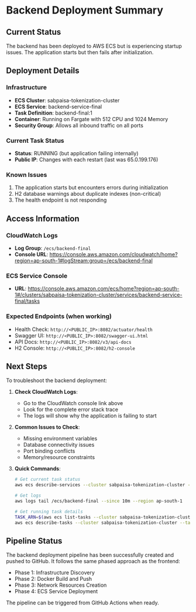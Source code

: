 # Backend Deployment Summary

## Current Status
The backend has been deployed to AWS ECS but is experiencing startup issues. The application starts but then fails after initialization.

## Deployment Details

### Infrastructure
- **ECS Cluster**: sabpaisa-tokenization-cluster
- **ECS Service**: backend-service-final
- **Task Definition**: backend-final:1
- **Container**: Running on Fargate with 512 CPU and 1024 Memory
- **Security Group**: Allows all inbound traffic on all ports

### Current Task Status
- **Status**: RUNNING (but application failing internally)
- **Public IP**: Changes with each restart (last was 65.0.199.176)

### Known Issues
1. The application starts but encounters errors during initialization
2. H2 database warnings about duplicate indexes (non-critical)
3. The health endpoint is not responding

## Access Information

### CloudWatch Logs
- **Log Group**: `/ecs/backend-final`
- **Console URL**: https://console.aws.amazon.com/cloudwatch/home?region=ap-south-1#logStream:group=/ecs/backend-final

### ECS Service Console
- **URL**: https://console.aws.amazon.com/ecs/home?region=ap-south-1#/clusters/sabpaisa-tokenization-cluster/services/backend-service-final/tasks

### Expected Endpoints (when working)
- Health Check: `http://<PUBLIC_IP>:8082/actuator/health`
- Swagger UI: `http://<PUBLIC_IP>:8082/swagger-ui.html`
- API Docs: `http://<PUBLIC_IP>:8082/v3/api-docs`
- H2 Console: `http://<PUBLIC_IP>:8082/h2-console`

## Next Steps

To troubleshoot the backend deployment:

1. **Check CloudWatch Logs**: 
   - Go to the CloudWatch console link above
   - Look for the complete error stack trace
   - The logs will show why the application is failing to start

2. **Common Issues to Check**:
   - Missing environment variables
   - Database connectivity issues
   - Port binding conflicts
   - Memory/resource constraints

3. **Quick Commands**:
   ```bash
   # Get current task status
   aws ecs describe-services --cluster sabpaisa-tokenization-cluster --services backend-service-final --region ap-south-1

   # Get logs
   aws logs tail /ecs/backend-final --since 10m --region ap-south-1

   # Get running task details
   TASK_ARN=$(aws ecs list-tasks --cluster sabpaisa-tokenization-cluster --service-name backend-service-final --region ap-south-1 --query 'taskArns[0]' --output text)
   aws ecs describe-tasks --cluster sabpaisa-tokenization-cluster --tasks $TASK_ARN --region ap-south-1
   ```

## Pipeline Status
The backend deployment pipeline has been successfully created and pushed to GitHub. It follows the same phased approach as the frontend:
- Phase 1: Infrastructure Discovery
- Phase 2: Docker Build and Push
- Phase 3: Network Resources Creation
- Phase 4: ECS Service Deployment

The pipeline can be triggered from GitHub Actions when ready.